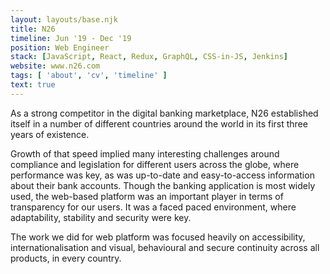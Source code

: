 ```yaml
---
layout: layouts/base.njk
title: N26
timeline: Jun '19 - Dec '19
position: Web Engineer
stack: [JavaScript, React, Redux, GraphQL, CSS-in-JS, Jenkins]
website: www.n26.com
tags: [ 'about', 'cv', 'timeline' ]
text: true
---
```


As a strong competitor in the digital banking marketplace, N26 established itself in a number of different countries around the world in its first three years of existence.

Growth of that speed implied many interesting challenges around compliance and legislation for different users across the globe, where performance was key, as was up-to-date and easy-to-access information about their bank accounts. Though the banking application is most widely used, the web-based platform was an important player in terms of transparency for our users. It was a faced paced environment, where adaptability, stability and security were key.

The work we did for web platform was focused heavily on accessibility, internationalisation and visual, behavioural and secure continuity across all products, in every country.

